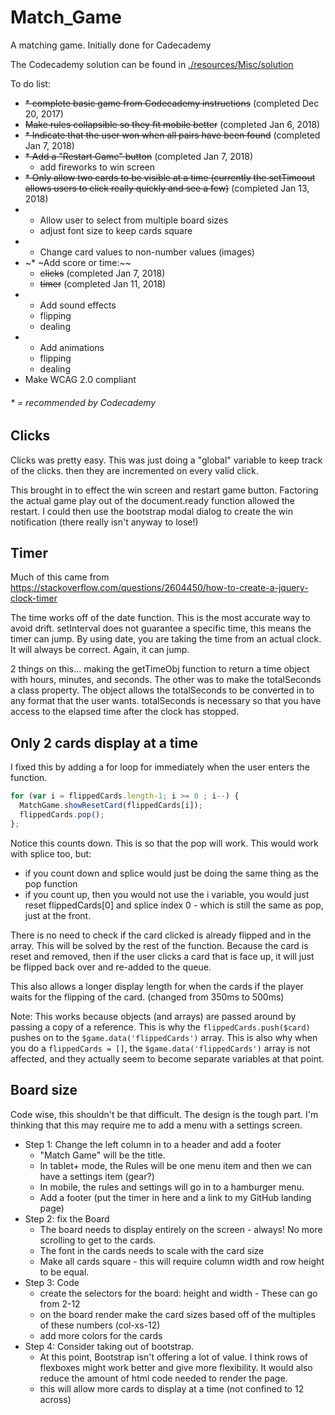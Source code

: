 # Match_Game
A matching game. Initially done for Cadecademy

The Codecademy solution can be found in [./resources/Misc/solution](https://chip-l.github.io/Match_Game/resources/Misc/solution/index)

To do list:
* ~~* complete basic game from Codecademy instructions~~ (completed Dec 20, 2017)
* ~~Make rules collapsible so they fit mobile better~~ (completed Jan 6, 2018)
* ~~* Indicate that the user won when all pairs have been found~~ (completed Jan 7, 2018)
* ~~* Add a "Restart Game" button~~ (completed Jan 7, 2018)
  * add fireworks to win screen
* ~~* Only allow two cards to be visible at a time (currently the setTimeout allows users to click really quickly and see a few)~~ (completed Jan 13, 2018)
* * Allow user to select from multiple board sizes
  * adjust font size to keep cards square
* * Change card values to non-number values (images)
* ~* ~Add score or time:~~
  * ~~clicks~~ (completed Jan 7, 2018)
  * ~~timer~~ (completed Jan 11, 2018)
* * Add sound effects
  * flipping
  * dealing
* * Add animations
  * flipping
  * dealing
* Make WCAG 2.0 compliant
###### * = recommended by Codecademy

## Clicks
Clicks was pretty easy. This was just doing a "global" variable to keep track of the clicks. then they are incremented on every valid click.

This brought in to effect the win screen and restart game button. Factoring the actual game play out of the document.ready function allowed the restart. I could then use the bootstrap modal dialog to create the win notification (there really isn't anyway to lose!)

## Timer
Much of this came from https://stackoverflow.com/questions/2604450/how-to-create-a-jquery-clock-timer

The time works off of the date function. This is the most accurate way to avoid drift. setInterval does not guarantee a specific time, this means the timer can jump. By using date, you are taking the time from an actual clock. It will always be correct. Again, it can jump.

2 things on this... making the getTimeObj function to return a time object with hours, minutes, and seconds. The other was to make the totalSeconds a class property. The object allows the totalSeconds to be converted in to any format that the user wants. totalSeconds is necessary so that you have access to the elapsed time after the clock has stopped.

## Only 2 cards display at a time
I fixed this by adding a for loop for immediately when the user enters the function.
```javascript
for (var i = flippedCards.length-1; i >= 0 ; i--) {
  MatchGame.showResetCard(flippedCards[i]);
  flippedCards.pop();
};
```
Notice this counts down. This is so that the pop will work. This would work with splice too, but:
* if you count down and splice would just be doing the same thing as the pop function
* if you count up, then you would not use the i variable, you would just reset flippedCards[0] and splice index 0 - which is still the same as pop, just at the front.

There is no need to check if the card clicked is already flipped and in the array. This will be solved by the rest of the function. Because the card is reset and removed, then if the user clicks a card that is face up, it will just be flipped back over and re-added to the queue.

This also allows a longer display length for when the cards if the player waits for the flipping of the card. (changed from 350ms to 500ms)

Note: This works because objects (and arrays) are passed around by passing a copy of a reference. This is why the `flippedCards.push($card)` pushes on to the `$game.data('flippedCards')` array. This is also why when you do a `flippedCards = []`, the `$game.data('flippedCards')` array is not affected, and they actually seem to become separate variables at that point.

## Board size
Code wise, this shouldn't be that difficult. The design is the tough part. I'm thinking that this may require me to add a menu with a settings screen.
* Step 1: Change the left column in to a header and add a footer
  * "Match Game" will be the title.
  * In tablet+ mode, the Rules will be one menu item and then we can have a settings item (gear?)
  * In mobile, the rules and settings will go in to a hamburger menu.
  * Add a footer (put the timer in here and a link to my GitHub landing page)
* Step 2: fix the Board
  * The board needs to display entirely on the screen - always! No more scrolling to get to the cards.
  * The font in the cards needs to scale with the card size
  * Make all cards square - this will require column width and row height to be equal.
* Step 3: Code
  * create the selectors for the board: height and width - These can go from 2-12
  * on the board render make the card sizes based off of the multiples of these numbers (col-xs-12)
  * add more colors for the cards
* Step 4: Consider taking out of bootstrap.
  * At this point, Bootstrap isn't offering a lot of value. I think rows of flexboxes might work better and give more flexibility. It would also reduce the amount of html code needed to render the page.
  * this will allow more cards to display at a time (not confined to 12 across)
